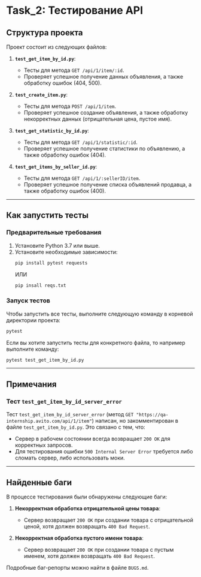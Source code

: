 # Task_2: Тестирование API

## **Структура проекта**

Проект состоит из следующих файлов:

1. **`test_get_item_by_id.py`**:
   - Тесты для метода `GET /api/1/item/:id`.
   - Проверяет успешное получение данных объявления, а также обработку ошибок (404, 500).

2. **`test_create_item.py`**:
   - Тесты для метода `POST /api/1/item`.
   - Проверяет успешное создание объявления, а также обработку некорректных данных (отрицательная цена, пустое имя).

3. **`test_get_statistic_by_id.py`**:
   - Тесты для метода `GET /api/1/statistic/:id`.
   - Проверяет успешное получение статистики по объявлению, а также обработку ошибок (404).

4. **`test_get_items_by_seller_id.py`**:
   - Тесты для метода `GET /api/1/:sellerID/item`.
   - Проверяет успешное получение списка объявлений продавца, а также обработку ошибок (400).

---

## **Как запустить тесты**

### **Предварительные требования**
1. Установите Python 3.7 или выше.
2. Установите необходимые зависимости:
   ```bash
   pip install pytest requests
   ```
   ИЛИ
   ```bash
   pip insall reqs.txt
   ```
### **Запуск тестов**
Чтобы запустить все тесты, выполните следующую команду в корневой директории проекта:
```bash
pytest
```

Если вы хотите запустить тесты для конкретного файла, то например выполните команду:
```bash
pytest test_get_item_by_id.py
```

---

## **Примечания**

### **Тест `test_get_item_by_id_server_error`**
Тест `test_get_item_by_id_server_error` (метод `GET "https://qa-internship.avito.com/api/1/item"`) написан, но закомментирован в файле `test_get_item_by_id.py`. Это связано с тем, что:
- Сервер в рабочем состоянии всегда возвращает `200 OK` для корректных запросов.
- Для тестирования ошибки `500 Internal Server Error` требуется либо сломать сервер, либо использовать моки.

---

## **Найденные баги**
В процессе тестирования были обнаружены следующие баги:
1. **Некорректная обработка отрицательной цены товара**:
   - Сервер возвращает `200 OK` при создании товара с отрицательной ценой, хотя должен возвращать `400 Bad Request`.

2. **Некорректная обработка пустого имени товара**:
   - Сервер возвращает `200 OK` при создании товара с пустым именем, хотя должен возвращать `400 Bad Request`.

Подробные баг-репорты можно найти в файле `BUGS.md`.